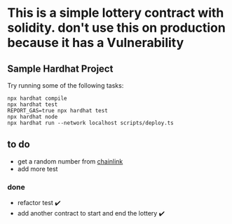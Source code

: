 # This is a simple lottery contract with solidity. don't use this on production because it has a Vulnerability

## Sample Hardhat Project

Try running some of the following tasks:

```shell
npx hardhat compile
npx hardhat test
REPORT_GAS=true npx hardhat test
npx hardhat node
npx hardhat run --network localhost scripts/deploy.ts
```

## to do

-   get a random number from [chainlink](https://chain.link/)
-   add more test

### done

-   refactor test ✔️
-   add another contract to start and end the lottery ✔️
